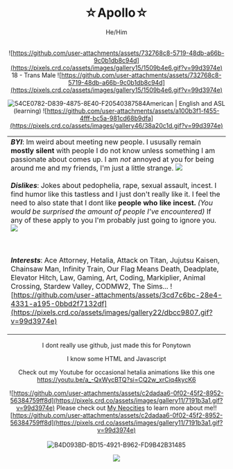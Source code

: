 <div align="center">
<h1> ☆Apollo☆ </h1>
  He/Him
<br/><br/>
  
  ![https://github.com/user-attachments/assets/732768c8-5719-48db-a66b-9c0b1db8c94d](https://pixels.crd.co/assets/images/gallery15/1509b4e6.gif?v=99d3974e)  18 - Trans Male  ![https://github.com/user-attachments/assets/732768c8-5719-48db-a66b-9c0b1db8c94d](https://pixels.crd.co/assets/images/gallery15/1509b4e6.gif?v=99d3974e)
  
  ![54CE0782-D839-4875-8E40-F20540387584](https://github.com/user-attachments/assets/99e2597c-2a1c-4bb2-a063-5bd8908297b1)American | English and ASL (learning) ![https://github.com/user-attachments/assets/a100b3f1-f455-4fff-bc5a-981cd68b9dfa](https://pixels.crd.co/assets/images/gallery46/38a20c1d.gif?v=99d3974e)



<table><tr><td> <b><i>BYI</i></b>: Im weird about meeting new people. I ususally remain <b>mostly silent</b> with people I do not know unless something I am passionate about comes up. I am <i>not</i> annoyed at you for being around me and my friends, I'm just a little strange. <img src="https://pixels.crd.co/assets/images/gallery12/eaa07048.gif?v=99d3974e"</img>
  <br/><br/>
<b><i>Dislikes</i></b>: Jokes about pedophelia, rape, sexual assault, incest. I find humor like this tastless and I just don't really like it. I feel the need to also state that I dont like <b>people who like incest.</b> <i>(You would be surprised the amount of people I've encountered)</i> If any of these apply to you I'm probably just going to ignore you.<img src="https://pixels.crd.co/assets/images/gallery28/09a8d430.gif?v=99d3974e"</img>

<br/><br/>
<b><i>Interests</i></b>: Ace Attorney, Hetalia, Attack on Titan, Jujutsu Kaisen, Chainsaw Man, Infinity Train, Our Flag Means Death, Deadplate, Elevator Hitch, Law, Gaming, Art, Coding, Markiplier, Animal Crossing, Stardew Valley, CODMW2, The Sims... 
![https://github.com/user-attachments/assets/3cd7c6bc-28e4-4331-a195-0bbd2f7132df](https://pixels.crd.co/assets/images/gallery22/dbcc9807.gif?v=99d3974e)

</td></tr></table>

  I dont really use github, just made this for Ponytown
  
 I know some HTML and Javascript 

 Check out my Youtube for occasional hetalia animations like this one https://youtu.be/a_-QxWycBTQ?si=CQ2w_xrCiq4kycK6
  
![https://github.com/user-attachments/assets/c2dadaa6-0f02-45f2-8952-56384759ff8d](https://pixels.crd.co/assets/images/gallery11/7191b3a1.gif?v=99d3974e) Please check out <a href="https://ace-attorney.neocities.org/">My Neocities</a> to learn more about me!![https://github.com/user-attachments/assets/c2dadaa6-0f02-45f2-8952-56384759ff8d](https://pixels.crd.co/assets/images/gallery11/7191b3a1.gif?v=99d3974e)
<br/><br/>
![B4D093BD-BD15-4921-B962-FD9B42B31485](https://github.com/user-attachments/assets/a35c6c9e-fa50-4bf6-9356-a635f2f84b07) 

[<img src="https://github.com/user-attachments/assets/36909c4a-042e-4b68-93ba-ef7b3419e708">](https://github.com/PrussiaHetalia)

